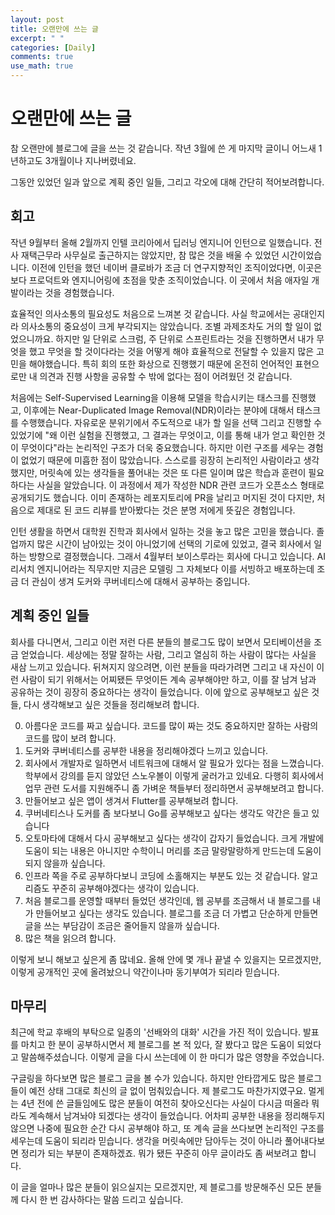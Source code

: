 ```yaml
---
layout: post
title: 오랜만에 쓰는 글
excerpt: " "
categories: [Daily]
comments: true
use_math: true
---
```


# 오랜만에 쓰는 글

참 오랜만에 블로그에 글을 쓰는 것 같습니다. 작년 3월에 쓴 게 마지막 글이니 어느새 1년하고도 3개월이나 지나버렸네요.

그동안 있었던 일과 앞으로 계획 중인 일들, 그리고 각오에 대해 간단히 적어보려합니다. 

## 회고

작년 9월부터 올해 2월까지 인텔 코리아에서 딥러닝 엔지니어 인턴으로 일했습니다. 전사 재택근무라 사무실로 출근하지는 않았지만, 참 많은 것을 배울 수 있었던 시간이었습니다. 이전에 인턴을 했던 네이버 클로바가 조금 더 연구지향적인 조직이었다면, 이곳은 보다 프로덕트와 엔지니어링에 초점을 맞춘 조직이었습니다. 이 곳에서 처음 애자일 개발이라는 것을 경험했습니다.

효율적인 의사소통의 필요성도 처음으로 느껴본 것 같습니다. 사실 학교에서는 공대인지라 의사소통의 중요성이 크게 부각되지는 않았습니다. 조별 과제조차도 거의 할 일이 없었으니까요. 하지만 일 단위로 스크럼, 주 단위로 스프린트라는 것을 진행하면서 내가 무엇을 했고 무엇을 할 것이다라는 것을 어떻게 해야 효율적으로 전달할 수 있을지 많은 고민을 해야했습니다. 특히 회의 또한 화상으로 진행했기 때문에 온전히 언어적인 표현으로만 내 의견과 진행 사항을 공유할 수 밖에 없다는 점이 어려웠던 것 같습니다.

처음에는 Self-Supervised Learning을 이용해 모델을 학습시키는 태스크를 진행했고, 이후에는 Near-Duplicated Image Removal(NDR)이라는 분야에 대해서 태스크를 수행했습니다. 자유로운 분위기에서 주도적으로 내가 할 일을 선택 그리고 진행할 수 있었기에 "왜 이런 실험을 진행했고, 그 결과는 무엇이고, 이를 통해 내가 얻고 확인한 것이 무엇이다"라는 논리적인 구조가 더욱 중요했습니다. 하지만 이런 구조를 세우는 경험이 없었기 때문에 미흡한 점이 많았습니다. 스스로를 굉장히 논리적인 사람이라고 생각했지만, 머릿속에 있는 생각들을 풀어내는 것은 또 다른 일이며 많은 학습과 훈련이 필요하다는 사실을 알았습니다. 이 과정에서 제가 작성한 NDR 관련 코드가 오픈소스 형태로 공개되기도 했습니다. 이미 존재하는 레포지토리에 PR을 날리고 머지된 것이 다지만, 처음으로 제대로 된 코드 리뷰를 받아봤다는 것은 분명 저에게 뜻깊은 경험입니다.

인턴 생활을 하면서 대학원 진학과 회사에서 일하는 것을 놓고 많은 고민을 했습니다. 졸업까지 많은 시간이 남아있는 것이 아니었기에 선택의 기로에 있었고, 결국 회사에서 일하는 방향으로 결정했습니다. 그래서 4월부터 보이스루라는 회사에 다니고 있습니다. AI 리서치 엔지니어라는 직무지만 지금은 모델링 그 자체보다 이를 서빙하고 배포하는데 조금 더 관심이 생겨 도커와 쿠버네티스에 대해서 공부하는 중입니다.

## 계획 중인 일들

회사를 다니면서, 그리고 이런 저런 다른 분들의 블로그도 많이 보면서 모티베이션을 조금 얻었습니다. 세상에는 정말 잘하는 사람, 그리고 열심히 하는 사람이 많다는 사실을 새삼 느끼고 있습니다. 뒤쳐지지 않으려면, 이런 분들을 따라가려면 그리고 내 자신이 이런 사람이 되기 위해서는 어찌됐든 무엇이든 계속 공부해야만 하고, 이를 잘 남겨 남과 공유하는 것이 굉장히 중요하다는 생각이 들었습니다. 이에 앞으로 공부해보고 싶은 것들, 다시 생각해보고 싶은 것들을 정리해보려 합니다.

0. 아름다운 코드를 짜고 싶습니다. 코드를 많이 짜는 것도 중요하지만 잘하는 사람의 코드를 많이 보려 합니다.
1. 도커와 쿠버네티스를 공부한 내용을 정리해야겠다 느끼고 있습니다.
2. 회사에서 개발자로 일하면서 네트워크에 대해서 알 필요가 있다는 점을 느꼈습니다. 학부에서 강의를 듣지 않았던 스노우볼이 이렇게 굴러가고 있네요. 다행히 회사에서 업무 관련 도서를 지원해주니 좀 가벼운 책들부터 정리하면서 공부해보려고 합니다.
3. 만들어보고 싶은 앱이 생겨서 Flutter를 공부해보려 합니다.
4. 쿠버네티스나 도커를 좀 보다보니 Go를 공부해보고 싶다는 생각도 약간은 들고 있습니다
5. 오토마타에 대해서 다시 공부해보고 싶다는 생각이 갑자기 들었습니다. 크게 개발에 도움이 되는 내용은 아니지만 수학이니 머리를 조금 말랑말랑하게 만드는데 도움이 되지 않을까 싶습니다.
6. 인프라 쪽을 주로 공부하다보니 코딩에 소홀해지는 부분도 있는 것 같습니다. 알고리즘도 꾸준히 공부해야겠다는 생각이 있습니다.
7. 처음 블로그를 운영할 때부터 들었던 생각인데, 웹 공부를 조금해서 내 블로그를 내가 만들어보고 싶다는 생각도 있습니다. 블로그를 조금 더 가볍고 단순하게 만들면 글을 쓰는 부담감이 조금은 줄어들지 않을까 싶습니다.
8. 많은 책을 읽으려 합니다.

이렇게 보니 해보고 싶은게 좀 많네요. 올해 안에 몇 개나 끝낼 수 있을지는 모르겠지만, 이렇게 공개적인 곳에 올려놨으니 약간이나마 동기부여가 되리라 믿습니다.

## 마무리

최근에 학교 후배의 부탁으로 일종의 '선배와의 대화' 시간을 가진 적이 있습니다. 발표를 마치고 한 분이 공부하시면서 제 블로그를 본 적 있다, 잘 봤다고 많은 도움이 되었다고 말씀해주셨습니다. 이렇게 글을 다시 쓰는데에 이 한 마디가 많은 영향을 주었습니다. 

구글링을 하다보면 많은 블로그 글을 볼 수가 있습니다. 하지만 안타깝게도 많은 블로그들이 예전 상태 그대로 최신의 글 없이 멈춰있습니다. 제 블로그도 마찬가지였구요. 멀게는 4년 전에 쓴 글들임에도 많은 분들이 여전히 찾아오신다는 사실이 다시금 떠올라 뭐라도 계속해서 남겨놔야 되겠다는 생각이 들었습니다. 어차피 공부한 내용을 정리해두지 않으면 나중에 필요한 순간 다시 공부해야 하고, 또 계속 글을 쓰다보면 논리적인 구조를 세우는데 도움이 되리라 믿습니다. 생각을 머릿속에만 담아두는 것이 아니라 풀어내다보면 정리가 되는 부분이 존재하겠죠. 뭐가 됐든 꾸준히 아무 글이라도 좀 써보려고 합니다. 

이 글을 얼마나 많은 분들이 읽으실지는 모르겠지만, 제 블로그를 방문해주신 모든 분들께 다시 한 번 감사하다는 말씀 드리고 싶습니다.
